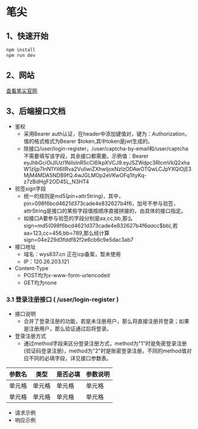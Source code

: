 # 笔尖

## 1、快速开始

```sh
npm install
npm run dev
```
## 2、网站
[查看笔尖官网](http://120.26.203.121/)

## 3、后端接口文档

- 鉴权
  - 采用Bearer auth认证，在header中添加键值对，键为：Authorization，值的格式格式为Bearer $token,其中token是jwt生成的。
  - 除接口/user/login-register，/user/captcha-by-email和/user/captcha不需要填写该字段，其余接口都需要。示例值：Bearer eyJhbGciOiJIUzI1NiIsInR5cCI6IkpXVCJ9.eyJSZWdpc3RlcmVkQ2xhaW1zIjp7InN1YiI6IlRva2VuIiwiZXhwIjoxNzIzODAwOTQwLCJpYXQiOjE3MjM4MDA5NDB9fQ.4wJGLMOp2eVKwOFq1ltyKq-z7zBdHgF2OD45L_N3HT4
- 验签sign字段
  - 统一的规则是md5($pin+$attrString)，其中，pin=098f6bcd4621d373cade4e832627b4f6，加号不参与验签，attrString是接口的某些字段值按顺序直接拼接的，由具体的接口指定。
  - 如接口A要参与验签的字段分别是aa,cc,bb,那么sign=md5(098f6bcd4621d373cade4e832627b4f6$aa$cc$bb),若aa=123,cc=456,bb=789,那么经计算sign=04e229d3fddf82f2e6cb6c9e5dac3ab7
- 接口地址
  - 域名：wys837.cn 正在icp备案，暂未使用
  - IP：120.26.203.121
- Content-Type
  - POST均为x-www-form-urlencoded
  - GET均为none
### 3.1 登录注册接口 ( /user/login-register )

- 接口说明
  - 合并了登录注册的功能，若是未注册用户，那么将直接注册并登录；如果是注册用户，那么验证通过后将登录。
- 登录注册方式
  - 通过method字段来区分登录注册方式，method为"1"时是免密登录注册(验证码登录注册)，method为"2"时是账密登录注册。不同的method值对应不同的必填字段，详见接口参数表。

| 参数名 | 类型  | 是否必填 | 参数说明 |
|-----|-----|------|------|
| 单元格 | 单元格 | 单元格  | 单元格  |
| 单元格 | 单元格 | 单元格  | 单元格  |

- 请求示例
- 响应示例